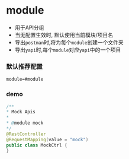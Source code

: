 # module

- 用于API分组
- 当无配置生效时, 默认使用当前模块/项目名
- 导出`postman`时,将为每个`module`创建一个文件夹
- 导出`yapi`时,每个`module`对应`yapi`中的一个项目


### 默认推荐配置

```properties
module=#module
```

### demo

```java
/**
* Mock Apis
*
* @module mock
*/
@RestController
@RequestMapping(value = "mock")
public class MockCtrl {
}
```